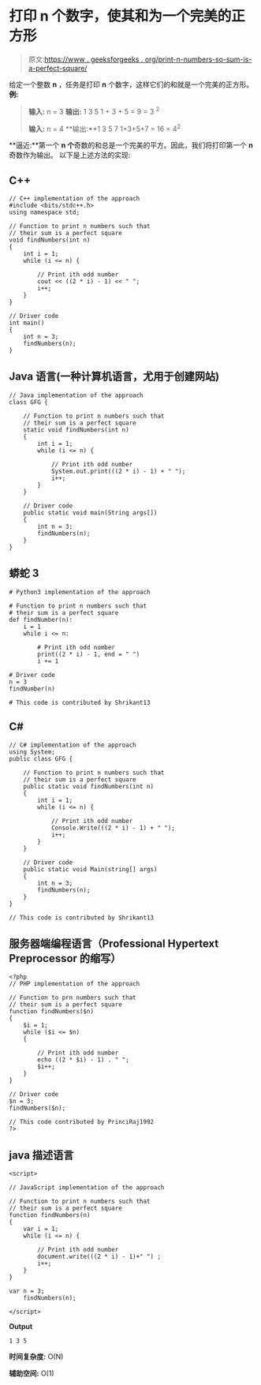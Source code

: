 # 打印 n 个数字，使其和为一个完美的正方形

> 原文:[https://www . geeksforgeeks . org/print-n-numbers-so-sum-is-a-perfect-square/](https://www.geeksforgeeks.org/print-n-numbers-such-that-their-sum-is-a-perfect-square/)

给定一个整数 **n** ，任务是打印 **n** 个数字，这样它们的和就是一个完美的正方形。
**例:**

> **输入:** n = 3
> **输出:** 1 3 5
> 1 + 3 + 5 = 9 = 3 <sup>2</sup>
> 
> **输入:** n = 4
> **输出:**1 3 5 7
> 1+3+5+7 = 16 = 4<sup>2</sup>

**逼近:**第一个 **n 个**奇数的和总是一个完美的平方。因此，我们将打印第一个 **n** 奇数作为输出。
以下是上述方法的实现:

## C++

```
// C++ implementation of the approach
#include <bits/stdc++.h>
using namespace std;

// Function to print n numbers such that
// their sum is a perfect square
void findNumbers(int n)
{
    int i = 1;
    while (i <= n) {

        // Print ith odd number
        cout << ((2 * i) - 1) << " ";
        i++;
    }
}

// Driver code
int main()
{
    int n = 3;
    findNumbers(n);
}
```

## Java 语言(一种计算机语言，尤用于创建网站)

```
// Java implementation of the approach
class GFG {

    // Function to print n numbers such that
    // their sum is a perfect square
    static void findNumbers(int n)
    {
        int i = 1;
        while (i <= n) {

            // Print ith odd number
            System.out.print(((2 * i) - 1) + " ");
            i++;
        }
    }

    // Driver code
    public static void main(String args[])
    {
        int n = 3;
        findNumbers(n);
    }
}
```

## 蟒蛇 3

```
# Python3 implementation of the approach

# Function to print n numbers such that
# their sum is a perfect square
def findNumber(n):
    i = 1
    while i <= n:

        # Print ith odd number
        print((2 * i) - 1, end = " ")
        i += 1

# Driver code    
n = 3
findNumber(n)

# This code is contributed by Shrikant13
```

## C#

```
// C# implementation of the approach
using System;
public class GFG {

    // Function to print n numbers such that
    // their sum is a perfect square
    public static void findNumbers(int n)
    {
        int i = 1;
        while (i <= n) {

            // Print ith odd number
            Console.Write(((2 * i) - 1) + " ");
            i++;
        }
    }

    // Driver code
    public static void Main(string[] args)
    {
        int n = 3;
        findNumbers(n);
    }
}

// This code is contributed by Shrikant13
```

## 服务器端编程语言（Professional Hypertext Preprocessor 的缩写）

```
<?php
// PHP implementation of the approach

// Function to prn numbers such that
// their sum is a perfect square
function findNumbers($n)
{
    $i = 1;
    while ($i <= $n)
    {

        // Print ith odd number
        echo ((2 * $i) - 1) . " ";
        $i++;
    }
}

// Driver code
$n = 3;
findNumbers($n);

// This code contributed by PrinciRaj1992
?>
```

## java 描述语言

```
<script>

// JavaScript implementation of the approach

// Function to print n numbers such that
// their sum is a perfect square
function findNumbers(n)
{
    var i = 1;
    while (i <= n) {

        // Print ith odd number
        document.write(((2 * i) - 1)+" ") ;
        i++;
    }
}

var n = 3;
    findNumbers(n);

</script>
```

**Output**

```
1 3 5 
```

**时间复杂度:** O(N)

**辅助空间:** O(1)